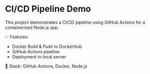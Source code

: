 # CI/CD Pipeline Demo

This project demonstrates a CI/CD pipeline using GitHub Actions for a containerized Node.js app.

✅ Features:
- Docker Build & Push to DockerHub
- GitHub Actions pipeline
- Deployment to local server

📁 Stack: GitHub Actions, Docker, Node.js
